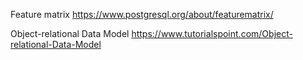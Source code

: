 
Feature matrix
https://www.postgresql.org/about/featurematrix/


Object-relational Data Model
https://www.tutorialspoint.com/Object-relational-Data-Model


<pre>
</pre>
